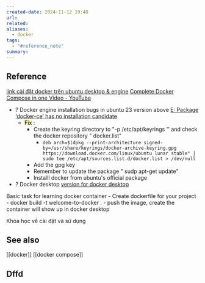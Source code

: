 ```yaml
---
created-date: 2024-11-12 19:48
url: 
related: 
aliases:
  - docker
tags:
  - "#reference_note"
summary:
---
```

## Reference 
[link cài đặt docker trên ubuntu desktop & engine](https://docs.docker.com/engine/install/ubuntu/ ) 
[Complete Docker Compose in one Video - YouTube](https://www.youtube.com/watch?v=S8f5B8-BtzU&list=LL&index=2&t=520s) 
 - ? Docker  engine installation bugs in ubuntu 23 version above   [E: Package ‘docker-ce’ has no installation candidate](https://forums.docker.com/t/installing-docker-on-buster-e-package-docker-ce-has-no-installation-candidate/108397)
	 - <mark style="background: #FFF3A3A6;">Fix</mark> : 
		 - Create the keyring directory to "-p /etc/apt/keyrings '' and check the docker repository " docker.list" 
			 -  `deb arch=$(dpkg --print-architecture signed-by=/usr/share/keyrings/docker-archive-keyring.gpg https://download.docker.com/linux/ubuntu lunar stable" | sudo tee /etc/apt/sources.list.d/docker.list > /dev/null`
		 - Add the gpg key 
		 - Remember to update the package " sudp apt-get update"
		 - Installl docker from ubuntu's official package
- ? Docker desktop   [version for docker desktop ](https://docs.docker.com/desktop/release-notes/)

Basic task for learning docker container 
	- Create dockerfile for your project 
	- docker build -t welcome-to-docker .
	- push the image, create the container will show up in docker desktop 

Khóa học về cài đặt và sử dụng 
## See also 
[[docker]]
[[docker compose]]
## Dffd


